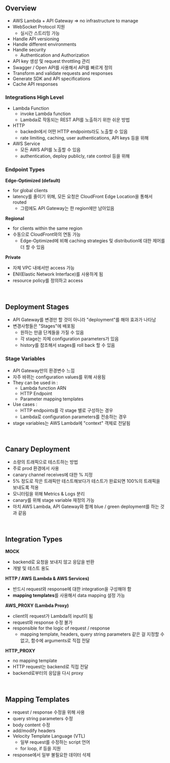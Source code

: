 ## Overview

- AWS Lambda + API Gateway => no infrastructure to manage
- WebSocket Protocol 지원
  - 실시간 스트리밍 가능
- Handle API versioning
- Handle different environments
- Handle security
  - Authentication and Authorization
- API key 생성 및 request throttling 관리
- Swagger / Open API를 사용해서 API를 빠르게 정의
- Transform and validate requests and responses
- Generate SDK and API specifications
- Cache API responses

### Integrations High Level

- Lambda Function
  - invoke Lambda function
  - Lambda로 작동되는 REST API를 노출하기 위한 쉬운 방법
- HTTP
  - backedn에서 어떤 HTTP endpoints라도 노출할 수 있음
  - rate limiting, caching, user authentications, API keys 등을 위해
- AWS Service
  - 모든 AWS API를 노출할 수 있음
  - authentication, deploy publicly, rate control 등을 위해

### Endpoint Types

**Edge-Optimized (default)**

- for global clients
- latency를 줄이기 위해, 모든 요청은 CloudFront Edge Location을 통해서 routed
  - 그럼에도 API Gateway는 한 region에만 남아있음

**Regional**

- for clients within the same region
- 수동으로 CloudFront와의 연동 가능
  - Edge-Optimized에 비해 caching strategies 및 distribution에 대한 제어를 더 할 수 있음

**Private**

- 자체 VPC 내에서만 access 가능
- ENI(Elastic Network Interface)를 사용하게 됨
- resource policy를 정의하고 access

<br>

## Deployment Stages

- API Gateway를 변경만 할 것이 아니라 "deployment"를 해야 효과가 나타남
- 변경사항들은 "Stages"에 배포됨
  - 원하는 만큼 단계들을 가질 수 있음
  - 각 stage는 자체 configuration parameters가 있음
  - history를 참조해서 stages를 roll back 할 수 있음

### Stage Variables

- API Gateway만의 환경변수 느낌
- 자주 바뀌는 configuration values를 위해 사용됨
- They can be used in :
  - Lambda function ARN
  - HTTP Endpoint
  - Parameter mapping templates
- Use cases :
  - HTTP endpoints를 각 stage 별로 구성하는 경우
  - Lambda로 configuration parameters를 전송하는 경우
- stage variables는 AWS Lambda에 "context" 객체로 전달됨

<br>

## Canary Deployment

- 소량의 트래픽으로 테스트하는 방법
- 주로 prod 환경에서 사용
- canary channel receives에 대한 % 지정
- 5% 정도로 작은 트래픽만 테스트해보다가 테스트가 완료되면 100%의 트래픽을 보내도록 적용
- 모니터링을 위해 Metrics & Logs 분리
- canary를 위해 stage variable 재정의 가능
- 마치 AWS Lambda, API Gateway와 함께 blue / green deployment를 하는 것과 같음

<br>

## Integration Types

**MOCK**

- backend로 요청을 보내지 않고 응답을 반환
- 개발 및 테스트 용도

**HTTP / AWS (Lambda & AWS Services)**

- 반드시 request와 response에 대한 integration을 구성해야 함
- **mapping templates**를 사용해서 data mapping 설정 가능

**AWS_PROXY (Lambda Proxy)**

- client의 request가 Lambda의 input이 됨
- request와 response 수정 불가
- responsible for the logic of request / response
  - mapping template, headers, query string parameters 같은 걸 지정할 수 없고, 함수에 arguments로 직접 전달

**HTTP_PROXY**

- no mapping template
- HTTP request는 backend로 직접 전달
- backend로부터의 응답을 다시 proxy

<br>

## Mapping Templates

- request / response 수정을 위해 사용
- query string parameters 수정
- body content 수정
- add/modify headers
- Velocity Template Language (VTL)
  - 일부 request를 수정하는 script 언어
  - for loop, if 등을 지원
- response에서 일부 불필요한 데이터 삭제
